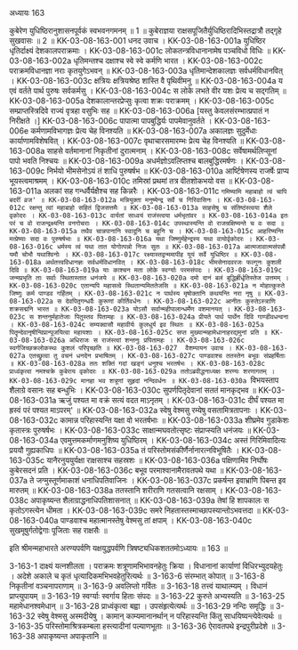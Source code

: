 अध्यायः 163

कुबेरेण युधिष्ठिरानुशासनपूर्वकं स्वभवनगमनम् ॥ 1 ॥ कुबेराज्ञया राक्षसपूजितैर्युधिष्ठिरादिभिस्तद्रात्रौ तद्गृहे सुखवासः ॥ 2 ॥
KK-03-08-163-001 धनद उवाच ।
KK-03-08-163-001a युधिष्ठिर धृतिर्दाक्ष्यं देशकालपराक्रमाः ।
KK-03-08-163-001c लोकतन्त्रविधानानामेष पञ्चविधो विधिः ॥
KK-03-08-163-002a धृतिमन्तश्च दक्षाश्च स्वे स्वे कर्मणि भारत ।
KK-03-08-163-002c पराक्रमविधानज्ञा नराः कृतयुगेऽभवन् ॥
KK-03-08-163-003a धृतिमान्देशकालज्ञः सर्वधर्मविधानवित् ।
KK-03-08-163-003c क्षत्रियः क्षत्रियश्रेष्ठ शास्ति वै पृथिवीमनु ॥
KK-03-08-163-004a य एवं वर्तते पार्थ पुरुषः सर्वकर्मसु ।
KK-03-08-163-004c स लोके लभते वीर यशः प्रेत्य च सद्गतिम् ॥
KK-03-08-163-005a देशकालान्तरप्रेप्सुः कृत्वा शक्रः पराक्रमम् ।
KK-03-08-163-005c सम्प्राप्तस्त्रिदिवे राज्यं वृत्रहा वसुभिः सह ॥
KK-03-08-163-006a [यस्तु केवलसंरम्भात्प्रपातं न निरीक्षते ।]
KK-03-08-163-006c पापात्मा पापबुद्धिर्यः पापमेवानुवर्तते ।
KK-03-08-163-006e कर्मणामविभागज्ञः प्रेत्य चेह विनश्यति ॥
KK-03-08-163-007a अकालज्ञः सुदुर्मेधाः कार्याणामविशेषवित् ।
KK-03-08-163-007c वृथाचारसमारम्भः प्रेत्य चेह विनश्यति ॥
KK-03-08-163-008a साहसे वर्तमानानां निकृतीनां दुरात्मनाम् ।
KK-03-08-163-008c सर्वेषामर्थलिप्सूनां पापो भवति निश्चयः ॥
KK-03-08-163-009a अधर्मज्ञोऽवलिप्तश्च बालबुद्धिरमर्षणः ।
KK-03-08-163-009c निर्भयो भीमसेनोऽयं तं शाधि पुरुषर्षभ ॥
KK-03-08-163-010a आर्ष्टिषेणस्य राजर्षेः प्राप्य भूयस्त्वमाश्रमम् ।
KK-03-08-163-010c तमिस्रां प्रथमां तत्र वीतशोकभयो वस ॥
KK-03-08-163-011a अलकां सह गन्धर्वैर्यक्षैश्च सह किन्नरैः ।
KK-03-08-163-011c `गमिष्यामि महाबाहो त्वं चापि बदरीं व्रज' ॥
KK-03-08-163-012a मन्नियुक्ता मनुष्येन्द्र सर्वे च गिरिवासिनः ।
KK-03-08-163-012c रक्षन्तु त्वां महाबाहो सहितं द्विजसत्तमैः ॥
KK-03-08-163-013a साहसेषु च संतिष्ठंस्त्वया शैले वृकोदरः ।
KK-03-08-163-013c वार्यतां साध्वयं राजंस्त्वया धर्मभृतांवर ॥
KK-03-08-163-014a इतः परं च वो राजन्द्रक्ष्यन्ति वनगोचराः ।
KK-03-08-163-014c उपस्थास्यन्ति वो राजन्रक्षिष्यन्ते च वः सदा ॥
KK-03-08-163-015a तथैव चान्नपानानि स्वादूनि च बहूनि च ।
KK-03-08-163-015c आहरिष्यन्ति मत्प्रेष्याः सदा वः पुरुषर्षभाः ॥
KK-03-08-163-016a यथा जिष्णुर्महेन्द्रस्य यथा वायोर्वृकोदरः ।
KK-03-08-163-016c धर्मस्य त्वं यथा तात योगोत्पन्नो निजः सुतः ॥
KK-03-08-163-017a आत्मजावात्मसंपन्नौ यमौ चोभौ यथाश्विनोः ।
KK-03-08-163-017c रक्ष्यास्तद्वन्ममापीह यूयं सर्वे युधिष्ठिर ॥
KK-03-08-163-018a अर्थतत्त्वविधानज्ञः सर्वधर्मविधानवित् ।
KK-03-08-163-018c भीमसेनादवरजः फल्गुनः कुशली दिवि ॥
KK-03-08-163-019a याः काश्चन मता लोके स्वर्ग्याः परमसंपदः ।
KK-03-08-163-019c जन्मप्रभृति ताः सर्वाः स्थितास्तात धनंजये ॥
KK-03-08-163-020a दमो दानं बलं बुद्धिर्ह्रीर्धृतिस्तेज उत्तमम् ।
KK-03-08-163-020c एतान्यपि महासत्वे स्थितान्यमिततेजसि ॥
KK-03-08-163-021a न मोहात्कुरुते जिष्णुः कर्म पाण्डव गर्हितम् ।
KK-03-08-163-021c न पार्थस्य मृषोक्तानि कथयन्ति नरा नृषु ॥
KK-03-08-163-022a स देवपितृगन्धर्वैः कुरूणां कीर्तिवर्धनः ।
KK-03-08-163-022c आनीतः कुरुतेऽस्त्राणि शक्रसद्मनि भारत ॥
KK-03-08-163-023a योऽसौ सर्वान्महीपालान्धर्मेण वशमानयत् ।
KK-03-08-163-023c स शन्तनुर्महातेजाः पितुस्तव पितामहः ॥
KK-03-08-163-024a प्रीयते पार्थ पार्थेन दिवि गाण्डीवधन्वना ।
KK-03-08-163-024c सम्यक्वासौ महावीर्यः कुलधुर्य इव स्थितः ॥
KK-03-08-163-025a पितॄन्देवानृषीन्विप्रान्पूजयित्वा महायशाः ।
KK-03-08-163-025c सप्त मुख्यान्महामेधानाहरद्यमुनां प्रति ॥
KK-03-08-163-026a अधिराजः स राजंस्त्वां शन्तनुः प्रपितामहः ।
KK-03-08-163-026c स्वर्गजिच्छक्रलोकस्थः कुशलं परिपृच्छति ॥
KK-03-08-163-027  वैशम्पायन उवाच ।
KK-03-08-163-027a एतच्छ्रुत्वा तु वचनं धनदेन प्रभाषितम् ।
KK-03-08-163-027c पाण्डवाश्च ततस्तेन बभूवः संप्रहर्षिताः ॥
KK-03-08-163-028a ततः शक्तिं गदां खङ्गं धनुश्च भरतर्षभः ।
KK-03-08-163-028c प्राध्वंकृत्वा नमश्चक्रे कुबेराय वृकोदरः ॥
KK-03-08-163-029a ततोऽब्रवीद्धनाध्यक्षः शरण्यः शरणागतम् ।
KK-03-08-163-029c मानहा भव शत्रूणां सुहृदां नन्दिवर्धनः ॥
KK-03-08-163-030a `विभयस्ताप शैलाग्रे वसानः सह बन्धुभिः ।
KK-03-08-163-030c सुपर्णपितृदेवानां सततं मानकृद्भव ॥
KK-03-08-163-031a ऋजुं पश्यत मा वक्रं सत्यं वदत माऽनृतम् ।
KK-03-08-163-031c दीर्घं पश्यत मा ह्रस्वं परं पश्यत माऽपरम्' ॥
KK-03-08-163-032a स्वेषु वेश्मसु रम्येषु वसतामित्रतापनाः ।
KK-03-08-163-032c कामान्न परिहास्यन्ति यक्षा वो भरतर्षभाः ॥
KK-03-08-163-033a शीघ्रमेव गुडाकेशः कृतास्त्रः पुरुषर्षभः ।
KK-03-08-163-033c साक्षान्मघवतोत्सृष्टः संप्राप्स्यति धनंजयः ॥
KK-03-08-163-034a एवमुत्तमकर्माणमनुशिष्य युधिष्ठिरम् ।
KK-03-08-163-034c अस्तं गिरिमिवादित्यः प्रययौ गुह्यकाधिपः ॥
KK-03-08-163-035a तं परिस्तोमसंकीर्णैर्नानारत्नविभूषितैः ।
KK-03-08-163-035c यानैरनुययुर्यक्षा राक्षसाश्च सहस्रशः ॥
KK-03-08-163-036a पक्षिणामिव निर्घोषः कुबेरसदनं प्रति ।
KK-03-08-163-036c बभूव परमाश्वानामैरावतपथे यथा ॥
KK-03-08-163-037a ते जग्मुस्तूर्णमाकाशं धनाधिपतिवाजिनः ।
KK-03-08-163-037c प्रकर्षन्त इवाभ्राणि पिबन्त इव मारुतम् ॥
KK-03-08-163-038a ततस्तानि शरीराणि गतसत्वानि रक्षसाम् ।
KK-03-08-163-038c अपाकृष्यन्त शैलाग्राद्धनाधिपतिशासनात् ॥
KK-03-08-163-039a तेषां हि शापकालः स कृतोऽगस्त्येन धीमता ।
KK-03-08-163-039c समरे निहतास्तस्माच्छापस्यान्तोऽभवत्तदा ॥
KK-03-08-163-040a पाण्डवाश्च महात्मानस्तेषु वेश्मसु तां क्षपाम् ।
KK-03-08-163-040c सुखमूषुर्गतोद्वेगाः पूजिताः सह राक्षसैः ॥

इति श्रीमन्महाभारते अरण्यपर्वणि यक्षयुद्धपर्वणि त्रिषष्ट्यधिकशततमोऽध्यायः ॥ 163 ॥

3-163-1 दाक्ष्यं यत्नशीलता । पराक्रमः शत्रूणामभिभावनहेतुः क्रिया । विधानानां कार्याणां विधिरभ्युदयहेतुः । अदेशे अकाले च कृतं धृत्यादिकमभिभवहेतुरित्यर्थः ॥ 3-163-6 संरम्भात् कोपात् ॥ 3-163-8 निकृतीनां वञ्चनापराणाम् ॥ 3-163-9 अवलिप्तो गर्वितः ॥ 3-163-18 तत्त्वं याथात्म्यम् । विधानं प्राप्त्युपायम् ॥ 3-163-19 स्वर्ग्याः स्वर्गाय हिताः संपदः ॥ 3-163-22 कुरुते अभ्यस्यति ॥ 3-163-25 महामेधानश्वमेधान् ॥ 3-163-28 प्राध्वंकृत्वा बह्वा । उपसंहृत्येत्यर्थः ॥ 3-163-29 नन्दिः समृद्धिः ॥ 3-163-32 स्वेषु वेश्मसु अस्मदीयेषु । कामान् काम्यमानानर्थान् न परिहास्यन्ति किंतु साधयिष्यन्त्येवेत्यर्थः ॥ 3-163-35 परिस्तोमाश्रित्रकम्बला हस्त्यादीनां पल्याणभूताः ॥ 3-163-36 ऐरावतपथे इन्द्रपुरीप्रदेशे ॥ 3-163-38 अपाकृष्यन्त अपाकृतानि ॥